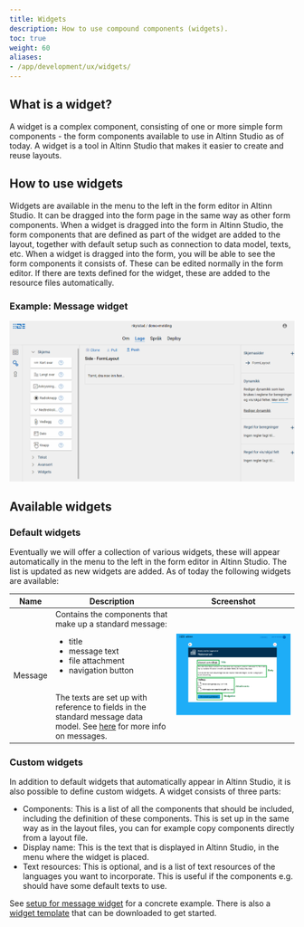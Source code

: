 ```yaml
---
title: Widgets
description: How to use compound components (widgets).
toc: true
weight: 60
aliases:
- /app/development/ux/widgets/
---
```


## What is a widget?
A widget is a complex component, consisting of one or more simple form components - the form components available to use in
Altinn Studio as of today. A widget is a tool in Altinn Studio that makes it easier to create and reuse layouts.

## How to use widgets
Widgets are available in the menu to the left in the form editor in Altinn Studio. It can be dragged into the form page in the same way as other form components.
When a widget is dragged into the form in Altinn Studio, the form components that are defined as part of the widget are added to the layout, together with
default setup such as connection to data model, texts, etc. When a widget is dragged into the form, you will be able to see the form components it consists of.
These can be edited normally in the form editor.
If there are texts defined for the widget, these are added to the resource files automatically.

### Example: Message widget

![Message widget is added to form](message-widget.gif "Message widget is added to form")

## Available widgets

### Default widgets
Eventually we will offer a collection of various widgets, these will appear automatically in the menu to the left in the form editor in Altinn Studio.
The list is updated as new widgets are added. As of today the following widgets are available:

| Name | Description | Screenshot  | 
| ---- | ----------- | ----------- | 
| Message | Contains the components that make up a standard message:<br><ul> <li>title<br><li>message text<br><li>file attachment<br><li>navigation button</ul><br> The texts are set up with reference to fields in the standard message data model. See [here](../../../configuration/process/message) for more info on messages. | ![Default message](message-app.png) | 

### Custom widgets
In addition to default widgets that automatically appear in Altinn Studio, it is also possible to define custom widgets. A widget consists of three parts:

- Components: This is a list of all the components that should be included, including the definition of these components. This is set up in the same way as in the layout files, you can for example copy components directly from a layout file.
- Display name: This is the text that is displayed in Altinn Studio, in the menu where the widget is placed.
- Text resources: This is optional, and is a list of text resources of the languages you want to incorporate. This is useful if the components e.g. should have some default texts to use.

See [setup for message widget](https://altinncdn.no/altinn-apps/widgets/message.json) for a concrete example. There is also a [widget template](https://altinncdn.no/altinn-apps/widgets/widget-template.json) that can be downloaded to get started.
